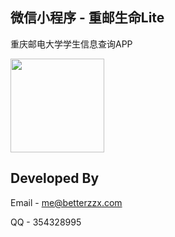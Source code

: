 ## 微信小程序 - 重邮生命Lite
重庆邮电大学学生信息查询APP
<div align=left><img width="150" height="150" src="http://pic.betterzzx.com/cquptLives.jpg"/>

## Developed By
Email - me@betterzzx.com

QQ - 354328995
